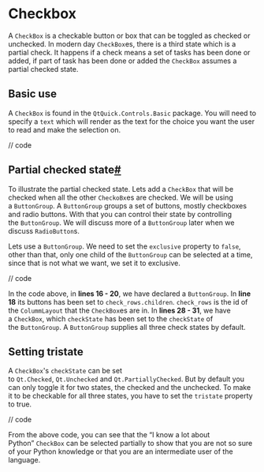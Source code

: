 # Checkbox

A `CheckBox` is a checkable button or box that can be toggled as checked or unchecked. In modern day `CheckBox`es, there is a third state which is a partial check. It happens if a check means a set of tasks has been done or added, if part of task has been done or added the `CheckBox` assumes a partial checked state.

## Basic use[](https://www.educative.io/pageeditor/6586453712175104/6144552105934848/5958727325974528#Basic-use)

A `CheckBox` is found in the `QtQuick.Controls.Basic` package. You will need to specify a `text` which will render as the text for the choice you want the user to read and make the selection on.

// code

## Partial checked state[#](https://www.educative.io/pageeditor/6586453712175104/6144552105934848/5958727325974528#Partial-checked-state)

To illustrate the partial checked state. Lets add a `CheckBox` that will be checked when all the other `CheckoBx`es are checked. We will be using a `ButtonGroup`. A `ButtonGroup` groups a set of buttons, mostly checkboxes and radio buttons. With that you can control their state by controlling the `ButtonGroup`. We will discuss more of a `ButtonGroup` later when we discuss `RadioButton`s.

Lets use a `ButtonGroup`. We need to set the `exclusive` property to `false`, other than that, only one child of the `ButtonGroup` can be selected at a time, since that is not what we want, we set it to exclusive.

// code

In the code above, in **lines 16 - 20**, we have declared a `ButtonGroup`. In **line 18** its buttons has been set to `check_rows.children`. `check_rows` is the id of the `ColummLayout` that the `CheckBox`es are in. In **lines 28 - 31**, we have a `CheckBox`, which `checkState` has been set to the `checkState` of the `ButtonGroup`. A `ButtonGroup` supplies all three check states by default.

## Setting tristate[](https://www.educative.io/pageeditor/6586453712175104/6144552105934848/5958727325974528#Setting-tristate)

A `CheckBox`'s `checkState` can be set to `Qt.Checked`, `Qt.Unchecked` and `Qt.PartiallyChecked`. But by default you can only toggle it for two states, the checked and the unchecked. To make it to be checkable for all three states, you have to set the `tristate` property to true.

// code

From the above code, you can see that the “I know a lot about Python” `CheckBox` can be selected partially to show that you are not so sure of your Python knowledge or that you are an intermediate user of the language.
